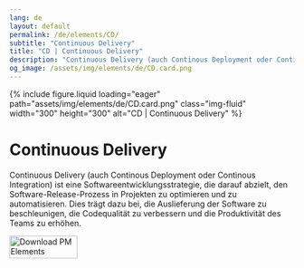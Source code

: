 ```yaml
---
lang: de
layout: default
permalink: /de/elements/CD/
subtitle: "Continuous Delivery"
title: "CD | Continuous Delivery"
description: "Continuous Delivery (auch Continous Deployment oder Continous Integration) ist eine Softwareentwicklungsstrategie, die darauf abzielt, den Software-Release-Prozess in Projekten zu optimieren und zu automatisieren. Dies trägt dazu bei, die Auslieferung der Software zu beschleunigen, die Codequalität zu verbessern und die Produktivität des Teams zu erhöhen."
og_image: /assets/img/elements/de/CD.card.png
---
```


{% include figure.liquid loading="eager" path="assets/img/elements/de/CD.card.png" class="img-fluid" width="300" height="300" alt="CD | Continuous Delivery" %}

# Continuous Delivery

Continuous Delivery (auch Continous Deployment oder Continous Integration) ist eine Softwareentwicklungsstrategie, die darauf abzielt, den Software-Release-Prozess in Projekten zu optimieren und zu automatisieren. Dies trägt dazu bei, die Auslieferung der Software zu beschleunigen, die Codequalität zu verbessern und die Produktivität des Teams zu erhöhen.

<a href="https://apps.apple.com/app/apple-store/id6738084498?pt=127441684&ct=website&mt=8">
  <img src="{{ "assets/img/en/appstore.png" | relative_url }}" width="120" height="40" alt="Download PM Elements">
</a>
